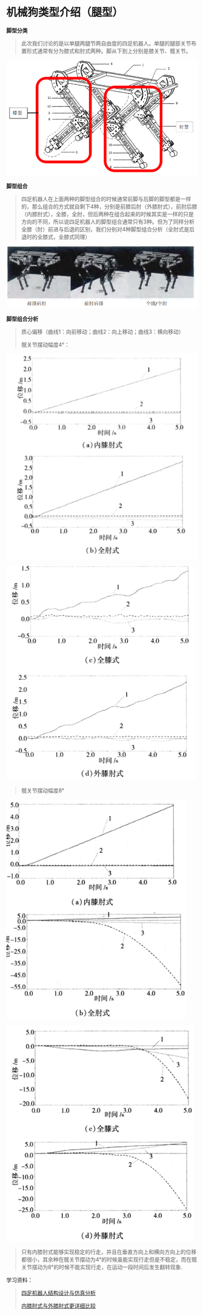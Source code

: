 # 机械狗类型介绍（腿型）

**脚型分类**

>​	此次我们讨论的是以单腿两腿节两自由度的四足机器人。单腿的腿部关节布置形式通常有分为膝式和肘式两种。脚从下到上分别是膝关节、髋关节。
>

![](/pic/ch7/7.3/1.png)

**脚型组合**

>​	四足机器人在上面两种的脚型组合的时候通常前脚与后脚的脚型都是一样的，那么组合的方式就自剩下4种，分别是前膝后肘（外膝肘式），前肘后膝（内膝肘式），全膝，全肘，但后两种在组合起来的时候其实是一样的只是方向的不同，所以说四足机器人的脚型组合通常只有3种。但为了同样分析全膝（肘）前进与后退的区别，我们分别对4种脚型组合分析（全肘式是后退时的全膝式，全膝式同理）
>

![](/pic/ch7/7.3/2.png)

**脚型组合分析**

>质心偏移（曲线1：向前移动；曲线2：向上移动；曲线3：横向移动）
>
>髋关节摆动幅度4°：
>

![](/pic/ch7/7.3/3.png)

![](/pic/ch7/7.3/4.png)

>髋关节摆动幅度8°
>

![](/pic/ch7/7.3/5.png)

![](/pic/ch7/7.3/6.png)

>只有内膝肘式能够实现稳定的行走，并且在垂直方向上和横向方向上的位移都很小，其余种在髋关节摆动为4°的时候虽能实现行走但是不稳定，而在髋关节摆动为8°的时候不能实现行走，在运动一段时间后发生翻转现象.

学习资料：

>[四足机器人结构设计与仿真分析](https://search.cn-ki.net/doc_detail?dbcode=CJFD&amp;filename=JXSJ201207009&amp;df=OtGdoBFc1dVQ3lGU2QzMYVGNxNjdSZjU5oHUtxWbJdmRsRTZpdlSKF0YpN1Y5Y2QygGWZZ0auZHdrNmRDx0LrVEWsRHeZdVQw9EeBJzKGlHWTJWR28UeJBXRDlncEhHeTpHbhVmSyUVcrlXT4gHV380RsZmSpRlc) 
>
>[内膝肘式与外膝肘式更详细比较](httphs://search.cn-ki.net/doc_detail?dbcode=CJFD&filename=JZCK201404062&df=20Edx5WWwJjNHlVUlVlW49ENNFWMYplQoRUTrkndzQmcwBDcqRWNsVDRsR2MMl2bmVUVxZUVvd3anZlY1glby00dVBXQrgUesVzL3AHZYZFTSZGeSRDZCJmeTRVakRXeCl3LuNjVyFkUwNVUuZWOGl0bulmYzhUU)
